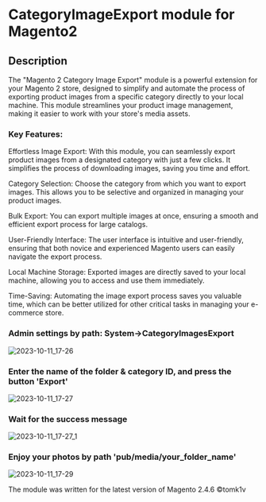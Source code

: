 # CategoryImageExport module for Magento2

## Description
The "Magento 2 Category Image Export" module is a powerful extension for your Magento 2 store, designed to simplify and automate the process of exporting product images from a specific category directly to your local machine. This module streamlines your product image management, making it easier to work with your store's media assets.

### Key Features:

Effortless Image Export: With this module, you can seamlessly export product images from a designated category with just a few clicks. It simplifies the process of downloading images, saving you time and effort.

Category Selection: Choose the category from which you want to export images. This allows you to be selective and organized in managing your product images.

Bulk Export: You can export multiple images at once, ensuring a smooth and efficient export process for large catalogs.

User-Friendly Interface: The user interface is intuitive and user-friendly, ensuring that both novice and experienced Magento users can easily navigate the export process.

Local Machine Storage: Exported images are directly saved to your local machine, allowing you to access and use them immediately.

Time-Saving: Automating the image export process saves you valuable time, which can be better utilized for other critical tasks in managing your e-commerce store.

### Admin settings by path: System->CategoryImagesExport
![2023-10-11_17-26](https://github.com/tomk1v/category-images-export/assets/91790934/4f1e6189-6ab1-4026-a570-8536120210bb)

### Enter the name of the folder & category ID, and press the button 'Export'
![2023-10-11_17-27](https://github.com/tomk1v/category-images-export/assets/91790934/92f6d8a7-9c76-4c5a-ad9b-95fde7048703)

### Wait for the success message
![2023-10-11_17-27_1](https://github.com/tomk1v/category-images-export/assets/91790934/fef097db-781e-4379-b59e-72eb6250e7f0)

### Enjoy your photos by path 'pub/media/your_folder_name'
![2023-10-11_17-29](https://github.com/tomk1v/category-images-export/assets/91790934/ee603b7c-3d87-40a2-8f26-7aa9f939bf37)

The module was written for the latest version of Magento 2.4.6 ©tomk1v
